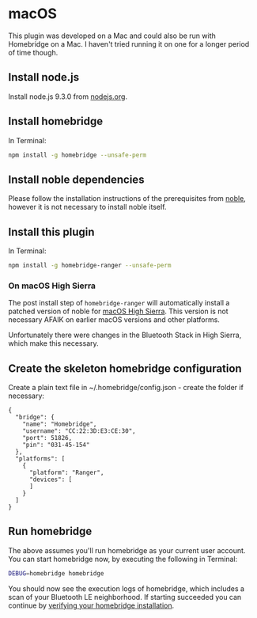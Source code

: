 # macOS

This plugin was developed on a Mac and could also be run with Homebridge on a Mac. I haven't tried running it on one for a longer period of time though.

## Install node.js

Install node.js 9.3.0 from [nodejs.org](https://nodejs.org/en/download/current/).

## Install homebridge

In Terminal:

```bash
npm install -g homebridge --unsafe-perm
```

## Install noble dependencies

Please follow the installation instructions of the prerequisites from [noble](https://www.npmjs.com/package/noble), however it is not necessary to install noble itself.

## Install this plugin

In Terminal:

```bash
npm install -g homebridge-ranger --unsafe-perm
```

### On macOS High Sierra

The post install step of ```homebridge-ranger``` will automatically install a patched version of
noble for [macOS High Sierra](https://github.com/grover/noble/tree/macos_highsierra). This version
is not necessary AFAIK on earlier macOS versions and other platforms.

Unfortunately there were changes in the Bluetooth Stack in High Sierra, which make this
necessary.

## Create the skeleton homebridge configuration

Create a plain text file in ~/.homebridge/config.json - create the folder if necessary:

```text
{
  "bridge": {
    "name": "Homebridge",
    "username": "CC:22:3D:E3:CE:30",
    "port": 51826,
    "pin": "031-45-154"
  },
  "platforms": [
    {
      "platform": "Ranger",
      "devices": [
      ]
    }
  ]
}
```

## Run homebridge

The above assumes you'll run homebridge as your current user account. You can start homebridge now, by executing the following in Terminal:

```bash
DEBUG=homebridge homebridge
```

You should now see the execution logs of homebridge, which includes a scan of your Bluetooth LE neighborhood. If starting succeeded you can continue by [verifying your homebridge installation](verify.md).
